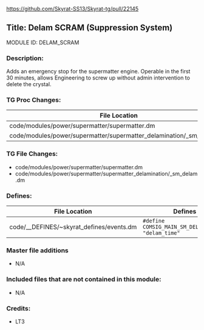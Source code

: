 https://github.com/Skyrat-SS13/Skyrat-tg/pull/22145

## Title: Delam SCRAM (Suppression System)

MODULE ID: DELAM_SCRAM

### Description:

Adds an emergency stop for the supermatter engine. Operable in the first 30 minutes, allows Engineering to screw up without admin intervention to delete the crystal.

### TG Proc Changes:

File Location | Changed TG Proc
------------- | ---------------
code/modules/power/supermatter/supermatter.dm | `/obj/machinery/power/supermatter_crystal/proc/count_down()`
code/modules/power/supermatter/supermatter_delamination/_sm_delam.dm | `/datum/sm_delam/proc/delam_progress(obj/machinery/power/supermatter_crystal/sm)`

### TG File Changes:

- code/modules/power/supermatter/supermatter.dm
- code/modules/power/supermatter/supermatter_delamination/_sm_delam.dm

### Defines:

File Location | Defines
------------- | -------
code/__DEFINES/~skyrat_defines/events.dm		| `#define COMSIG_MAIN_SM_DELAMINATING "delam_time"`

### Master file additions

- N/A

### Included files that are not contained in this module:

- N/A

### Credits:
- LT3
